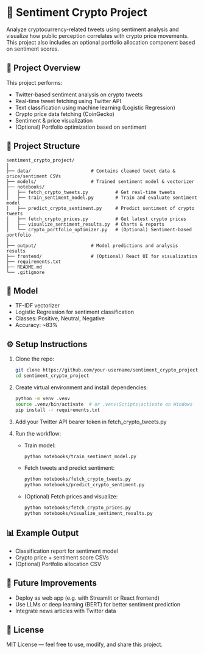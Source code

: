 # 🚀 Sentiment Crypto Project

Analyze cryptocurrency-related tweets using sentiment analysis and visualize how public perception correlates with crypto price movements. This project also includes an optional portfolio allocation component based on sentiment scores.

## 📌 Project Overview

This project performs:

* Twitter-based sentiment analysis on crypto tweets
* Real-time tweet fetching using Twitter API
* Text classification using machine learning (Logistic Regression)
* Crypto price data fetching (CoinGecko)
* Sentiment & price visualization
* (Optional) Portfolio optimization based on sentiment

## 📂 Project Structure

```
sentiment_crypto_project/
│
├── data/                      # Contains cleaned tweet data & price/sentiment CSVs
├── models/                    # Trained sentiment model & vectorizer
├── notebooks/
│   ├── fetch_crypto_tweets.py          # Get real-time tweets
│   ├── train_sentiment_model.py        # Train and evaluate sentiment model
│   ├── predict_crypto_sentiment.py     # Predict sentiment of crypto tweets
│   ├── fetch_crypto_prices.py          # Get latest crypto prices
│   ├── visualize_sentiment_results.py  # Charts & reports
│   └── crypto_portfolio_optimizer.py   # (Optional) Sentiment-based portfolio
│
├── output/                    # Model predictions and analysis results
├── frontend/                  # (Optional) React UI for visualization
├── requirements.txt
├── README.md
└── .gitignore
```

## 🧠 Model

* TF-IDF vectorizer
* Logistic Regression for sentiment classification
* Classes: Positive, Neutral, Negative
* Accuracy: \~83%

## ⚙️ Setup Instructions

1. Clone the repo:

   ```bash
   git clone https://github.com/your-username/sentiment_crypto_project.git
   cd sentiment_crypto_project
   ```

2. Create virtual environment and install dependencies:

   ```bash
   python -m venv .venv
   source .venv/bin/activate  # or .venv\Scripts\activate on Windows
   pip install -r requirements.txt
   ```

3. Add your Twitter API bearer token in fetch\_crypto\_tweets.py

4. Run the workflow:

   * Train model:

     ```bash
     python notebooks/train_sentiment_model.py
     ```

   * Fetch tweets and predict sentiment:

     ```bash
     python notebooks/fetch_crypto_tweets.py
     python notebooks/predict_crypto_sentiment.py
     ```

   * (Optional) Fetch prices and visualize:

     ```bash
     python notebooks/fetch_crypto_prices.py
     python notebooks/visualize_sentiment_results.py
     ```

## 📊 Example Output

* Classification report for sentiment model
* Crypto price + sentiment score CSVs
* (Optional) Portfolio allocation CSV

## 📌 Future Improvements

* Deploy as web app (e.g. with Streamlit or React frontend)
* Use LLMs or deep learning (BERT) for better sentiment prediction
* Integrate news articles with Twitter data

## 📜 License

MIT License — feel free to use, modify, and share this project.
